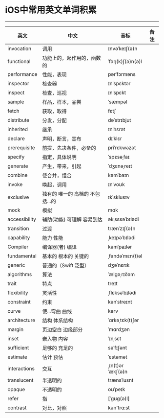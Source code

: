 # iOS中常用英文单词积累

---

英文  | 中文 | 音标 | 备注
---|---|---|---
invocation  | 调用              | ɪnvəˈkeɪʃ(ə)n
functional  | 功能上的，起作用的，函数的 |  ˈfəŋ(k)ʃ(ə)n(ə)l
performance | 性能，表现        | pərˈfɔrməns
inspector   | 检查器            | ɪnˈspɛktər
inspect     | 检查，巡视        | ɪnˈspɛkt 
sample      | 样品，样本，品尝  | ˈsæmpəl
fetch       | 获取，取得        | fɛtʃ
distribute  | 分发，分配        | dəˈstrɪbjut
inherited   | 继承              | ɪnˈhɛrət
declare     | 声明，断言，宣布  | dɪˈklɛr
prerequisite| 前提，先决条件，必备的 | priˈrɛkwəzət
specify     | 指定，具体说明    |  ˈspɛsəˌfaɪ
generate    | 产生，带来，引起  |ˈdʒɛnəˌreɪt
combine     | 使合并，组合      | kəmˈbaɪn
invoke      | 唤起，调用        | ɪnˈvoʊk
exclusive   | 独有的 唯一的 高档的 不包括...的  |   ɪkˈsklusɪv
mock        | 模拟              | mɑk
accessibility| 辅助(功能) 可理解 容易到达 | əkˌsɛsəˈbɪlədi
transition  | 过渡              | trænˈzɪʃ(ə)n
capability  | 能力 性能         |ˌkeɪpəˈbɪlədi  
Compiler    | 编译器(者) 编译   | kəmˈpaɪlər
fundamental | 基本的 根本的 关键的|  ˌfəndəˈmɛn(t)əl 
generic     | 普通的（Swift 泛型）| dʒəˈnɛrɪk
algorithms  | 算法              | ˈælɡəˌrɪðəm
trait       | 特点              | treɪt
flexibility | 灵活性            | ˌflɛksəˈbɪlədi
constraint  | 约束              | kənˈstreɪnt
curve       | 使...弯曲 曲线    | kərv
architecture| 结构 体系结构     | ˈɑrkəˌtɛk(t)ʃər
margin      | 页边空白 边缘部分 |ˈmɑrdʒən
inset       | 嵌入物 内容       | ˈɪnˌsɛt
sufficient  | 足够的 充足的     | səˈfɪʃənt
estimate    | 估计 预估         | ˈɛstəmət
interactions| 交互              | ˌɪn(t)ərˈækʃ(ə)n
translucent | 半透明的          | trænsˈlusnt
opaque      | 不透明的          | oʊˈpeɪk
refer       | 指                | [ˈɡʊɡ(ə)l]
contrast    | 对比，对照         | kən'trɑ:st